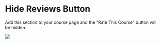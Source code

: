 # Hide Reviews Button

Add this section to your course page and the "Rate This Course" button will be hidden.

![](../.gitbook/assets/273616104\_1602119336847555\_1955897995314883280\_n.jpeg)
